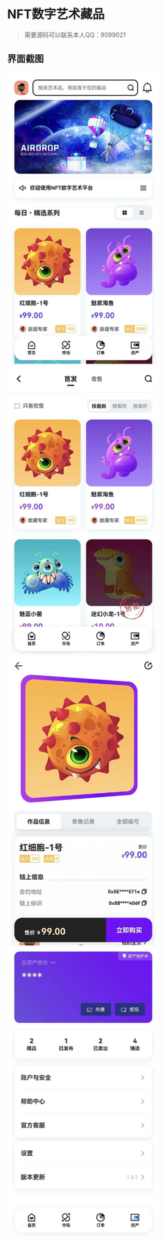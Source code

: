 # NFT数字艺术藏品

> 需要源码可以联系本人QQ：9099021

## 界面截图
<img src="./screenshot/demo1.jpeg" width="350px">
<img src="./screenshot/demo2.jpeg" width="350px">
<img src="./screenshot/demo3.jpeg" width="350px">
<img src="./screenshot/demo4.jpeg" width="350px">